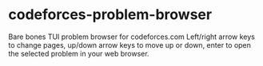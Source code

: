 # codeforces-problem-browser
Bare bones TUI problem browser for codeforces.com
Left/right arrow keys to change pages, up/down arrow keys to move up or down, enter to open the selected problem in your web browser.
